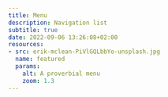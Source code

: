 ```yaml
---
title: Menu
description: Navigation list
subtitle: true
date: 2022-09-06 13:26:08+02:00
resources:
- src: erik-mclean-PiVlGQLbbYo-unsplash.jpg
  name: featured
  params:
    alt: A proverbial menu
    zoom: 1.3
---
```

